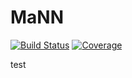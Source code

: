 # MaNN

[![Build Status](https://github.com/JohannesNaegele/MaNN.jl/actions/workflows/CI.yml/badge.svg?branch=main)](https://github.com/JohannesNaegele/MaNN.jl/actions/workflows/CI.yml?query=branch%3Amain)
[![Coverage](https://codecov.io/gh/JohannesNaegele/MaNN.jl/branch/main/graph/badge.svg)](https://codecov.io/gh/JohannesNaegele/MaNN.jl)

test
